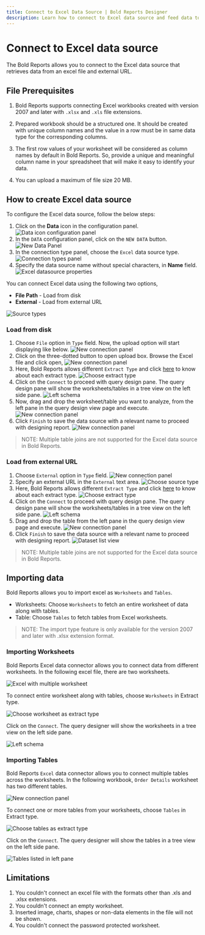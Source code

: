```yaml
---
title: Connect to Excel Data Source | Bold Reports Designer
description: Learn how to connect to Excel data source and feed data to your RDL reports using Bold Reports Designer. The data source can be loaded from local disk and external URL file.
---
```


# Connect to Excel data source

The Bold Reports allows you to connect to the Excel data source that retrieves data from an excel file and external URL.

## File Prerequisites

1. Bold Reports supports connecting Excel workbooks created with version 2007 and later with `.xlsx` and `.xls` file extensions.

2. Prepared workbook should be a structured one. It should be created with unique column names and the value in a row must be in same data type for the corresponding columns.

3. The first row values of your worksheet will be considered as column names by default in Bold Reports. So, provide a unique and meaningful column name in your spreadsheet that will make it easy to identify your data.

4. You can upload a maximum of file size 20 MB.

## How to create Excel data source

To configure the Excel data source, follow the below steps:

1. Click on the **Data** icon in the configuration panel.
   ![Data icon configuration panel](/static/assets/on-premise/images/report-designer/manage-data/data-connectors/data-configuration-panel.png)
2. In the `DATA` configuration panel, click on the `NEW DATA` button.
   ![New Data Panel](/static/assets/on-premise/images/report-designer/manage-data/data-connectors/new-data-button.png)
3. In the connection type panel, choose the `Excel` data source type.
   ![Connection types panel](/static/assets/on-premise/images/report-designer/manage-data/excel-data-source/connection-types.png)
4. Specify the data source name without special characters, in **Name** field.
   ![Excel datasource properties](/static/assets/on-premise/images/report-designer/manage-data/excel-data-source/initial-panel.png)

You can connect Excel data using the following two options,

* **File Path** - Load from disk
* **External** - Load from external URL

![Source types](/static/assets/on-premise/images/report-designer/manage-data/excel-data-source/types.png)

### Load from disk

1. Choose `File` option in `Type` field. Now, the upload option will start displaying like below.
![New connection panel](/static/assets/on-premise/images/report-designer/manage-data/excel-data-source/file-upload-option.png)
2. Click on the three-dotted button to open upload box. Browse the Excel file and click open,
![New connection panel](/static/assets/on-premise/images/report-designer/manage-data/excel-data-source/browse-file.png)
3. Here, Bold Reports allows different `Extract Type` and click [here](./../../../manage-data/data-connectors/excel-data-source/#importing-data) to know about each extract type.
![Choose extract type](/static/assets/on-premise/images/report-designer/manage-data/excel-data-source/extract-type.png)
4. Click on the `Connect` to proceed with query design pane. The query design pane will show the worksheets/tables in a tree view on the left side pane.
![Left schema](/static/assets/on-premise/images/report-designer/manage-data/excel-data-source/excel-file-left-schema.png)
5. Now, drag and drop the worksheet/table you want to analyze, from the left pane in the query design view page and execute.
![New connection panel](/static/assets/on-premise/images/report-designer/manage-data/excel-data-source/execute-schema-file.png)
6. Click `Finish` to save the data source with a relevant name to proceed with designing report.
![New connection panel](/static/assets/on-premise/images/report-designer/manage-data/excel-data-source/file-data-list.png)

> NOTE: Multiple table joins are not supported for the Excel data source in Bold Reports.

### Load from external URL

1. Choose `External` option in `Type` field.
![New connection panel](/static/assets/on-premise/images/report-designer/manage-data/excel-data-source/external-type.png)
2. Specify an external URL in the `External` text area.
![Choose source type](/static/assets/on-premise/images/report-designer/manage-data/excel-data-source/specify-web-service.png)
3. Here, Bold Reports allows different `Extract Type` and click [here](./../../../manage-data/data-connectors/excel-data-source/#importing-data) to know about each extract type.
![Choose extract type](/static/assets/on-premise/images/report-designer/manage-data/excel-data-source/extract-type.png)
4. Click on the `Connect` to proceed with query design pane. The query design pane will show the worksheets/tables in a tree view on the left side pane.
![Left schema](/static/assets/on-premise/images/report-designer/manage-data/excel-data-source/excel-file-left-schema.png)
5. Drag and drop the table from the left pane in the query design view page and execute.
![New connection panel](/static/assets/on-premise/images/report-designer/manage-data/excel-data-source/execute-schema-file.png)
6. Click `Finish` to save the data source with a relevant name to proceed with designing report.
![Dataset list view](/static/assets/on-premise/images/report-designer/manage-data/excel-data-source/file-data-list.png)

> NOTE: Multiple table joins are not supported for the Excel data source in Bold Reports.

## Importing data

Bold Reports allows you to import excel as `Worksheets` and `Tables`.

* Worksheets: Choose `Worksheets` to fetch an entire worksheet of data along with tables.
* Table: Choose `Tables` to fetch tables from Excel worksheets.

> NOTE: The import type feature is only available for the version 2007 and later with .xlsx extension format.

### Importing Worksheets

Bold Reports Excel data connector allows you to connect data from different worksheets. In the following excel file, there are two worksheets.

![Excel with multiple worksheet](/static/assets/on-premise/images/report-designer/manage-data/excel-data-source/multiple-worksheet.png)

To connect entire worksheet along with tables, choose `Worksheets` in Extract type.

![Choose worksheet as extract type](/static/assets/on-premise/images/report-designer/manage-data/excel-data-source/choose-worksheet-type.png)

Click on the `Connect`. The query designer will show the worksheets in a tree view on the left side pane.

![Left schema](/static/assets/on-premise/images/report-designer/manage-data/excel-data-source/excel-file-left-schema.png)

### Importing Tables

Bold Reports `Excel` data connector allows you to connect multiple tables across the worksheets. In the following workbook, `Order Details` worksheet has two different tables.

![New connection panel](/static/assets/on-premise/images/report-designer/manage-data/excel-data-source/spreadsheet-tables.png)

To connect one or more tables from your worksheets, choose `Tables` in Extract type.

![Choose tables as extract type](/static/assets/on-premise/images/report-designer/manage-data/excel-data-source/choose-table-type.png)

Click on the `Connect`. The query designer will show the tables in a tree view on the left side pane.

![Tables listed in left pane](/static/assets/on-premise/images/report-designer/manage-data/excel-data-source/tables-list.png)

## Limitations

1. You couldn't connect an excel file with the formats other than .xls and .xlsx extensions.
2. You couldn't connect an empty worksheet.
3. Inserted image, charts, shapes or non-data elements in the file will not be shown.
4. You couldn't connect the password protected worksheet.